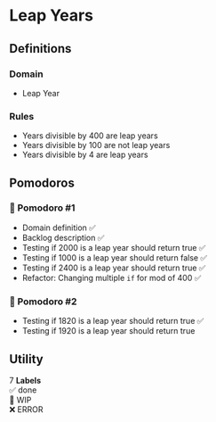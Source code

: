# Leap Years

## Definitions

### Domain

- Leap Year

### Rules

- Years divisible by 400 are leap years
- Years divisible by 100 are not leap years
- Years divisible by 4 are leap years

## Pomodoros

### 🍅 Pomodoro #1

- Domain definition ✅
- Backlog description ✅
- Testing if 2000 is a leap year should return true ✅
- Testing if 1000 is a leap year should return false ✅
- Testing if 2400 is a leap year should return true ✅
- Refactor: Changing multiple `if` for mod of 400 ✅

### 🍅 Pomodoro #2

- Testing if 1820 is a leap year should return true ✅
- Testing if 1920 is a leap year should return true

## Utility

7
**Labels**  
✅ done  
🚧 WIP  
❌ ERROR
